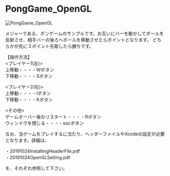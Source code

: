 # PongGame_OpenGL

![PongGame_OpenGL](https://user-images.githubusercontent.com/9584187/28249206-ebb02adc-6a8b-11e7-8e73-f7099fa5b919.png)

メジャーである、ポンゲームのサンプルです。お互いにバーを動かしてボールを反射させ、相手バーの後ろへボールを移動させたらポイントとなります。
どちらかが先に３ポイント先取したら勝ちです。

【操作方法】  
<プレイヤー1(左)>  
上移動・・・・Wボタン  
下移動・・・・Sボタン  

<プレイヤー2(右)>  
上移動・・・・Iボタン  
下移動・・・・Kボタン  

<その他>  
ゲームオーバー後のリスタート・・・・Rボタン  
ウィンドウを閉じる・・・・escボタン  

なお、当ゲームをプレイするに当たり、ヘッダーファイルやXcodeの設定が必要となります。詳細は、  

・20191024InstallingHeaderFile.pdf  
・20191024OpenGLSetting.pdf  

を、それぞれ参照して下さい。
